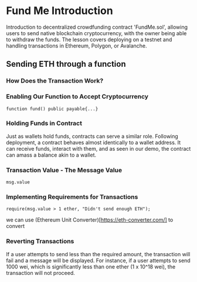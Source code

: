 # Fund Me Introduction

Introduction to decentralized crowdfunding contract 'FundMe.sol', allowing users to send native blockchain cryptocurrency, with the owner being able to withdraw the funds. The lesson covers deploying on a testnet and handling transactions in Ethereum, Polygon, or Avalanche.

## Sending ETH through a function

### How Does the Transaction Work?

### Enabling Our Function to Accept Cryptocurrency

```sol
function fund() public payable{...}
```

### Holding Funds in Contract

Just as wallets hold funds, contracts can serve a similar role. Following deployment, a contract behaves almost identically to a wallet address. It can receive funds, interact with them, and as seen in our demo, the contract can amass a balance akin to a wallet.

### Transaction Value - The Message Value

```sol
msg.value
```

### Implementing Requirements for Transactions

```sol
require(msg.value > 1 ether, "Didn't send enough ETH");

```

we can use (Ethereum Unit Converter)[https://eth-converter.com/] to convert

### Reverting Transactions

If a user attempts to send less than the required amount, the transaction will fail and a message will be displayed. For instance, if a user attempts to send 1000 wei, which is significantly less than one ether (1 x 10^18 wei), the transaction will not proceed.

